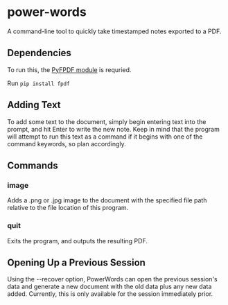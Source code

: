# power-words

A command-line tool to quickly take timestamped notes exported to a PDF.

## Dependencies

To run this, the [PyFPDF module](https://pypi.org/project/fpdf/) is requried.

Run `pip install fpdf`

## Adding Text

To add some text to the document, simply begin entering text into the prompt, and hit Enter to write the new note. Keep in mind that the program will attempt to run this text as a command if it begins with one of the command keywords, so plan accordingly.

## Commands

### image

Adds a .png or .jpg image to the document with the specified file path relative to the file location of this program.

### quit

Exits the program, and outputs the resulting PDF.

## Opening Up a Previous Session

Using the --recover option, PowerWords can open the previous session's data and generate a new document with the old data plus any new data added. Currently, this is only available for the session immediately prior.
